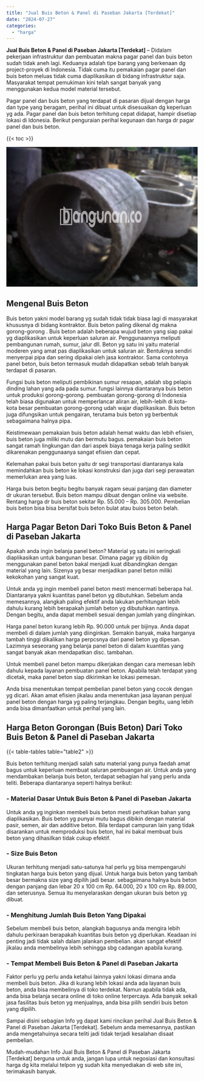 ```yaml
---
title: "Jual Buis Beton & Panel di Paseban Jakarta [Terdekat]"
date: "2024-07-27"
categories: 
  - "harga"
---
```


**Jual Buis Beton & Panel di Paseban Jakarta \[Terdekat\]** – Didalam pekerjaan infrastruktur dan pembuatan makna pagar panel dan buis beton sudah tidak aneh lagi. Keduanya adalah tipe barang yang berkenaan dg project-proyek di Indonesia. Tidak cuma itu pemakaian pagar panel dan buis beton meluas tidak cuma diaplikasikan di bidang infrastruktur saja. Masyarakat tempat pemukiman kini telah sangat banyak yang menggunakan kedua model material tersebut.

Pagar panel dan buis beton yang terdapat di pasaran dijual dengan harga dan type yang beragam, perihal ini dibuat untuk disesuaikan dg keperluan yg ada. Pagar panel dan buis beton terhitung cepat didapat, hampir disetiap lokasi di Idonesia. Berikut penguraian perihal kegunaan dan harga dr pagar panel dan buis beton.

{{< toc >}}

![Jual Buis Beton & Panel di Paseban Jakarta [Terdekat]](/images/jual-panel-buis-beton-murah-32.png)

## Mengenal Buis Beton

Buis beton yakni model barang yg sudah tidak tidak biasa lagi di masyarakat khususnya di bidang kontraktor. Buis beton paling dikenal dg makna gorong-gorong . Buis beton adalah beberapa wujud beton yang siap pakai yg diaplikasikan untuk keperluan saluran air. Penggunaannya meliputi pembangunan rumah, sumur, jalur dll. Beton yg satu ini yaitu material moderen yang amat pas diaplikasikan untuk saluran air. Bentuknya sendiri menyerpai pipa dan sering dipakai oleh jasa kontraktor. Sama contohnya panel beton, buis beton termasuk mudah didapatkan sebab telah banyak terdapat di pasaran.

Fungsi buis beton meliputi pembikinan sumur resapan, adalah sbg pelapis dinding lahan yang ada pada sumur. fungsi lainnya diantaranya buis beton untuk produksi gorong-gorong. pembuatan gorong-gorong di Indonesia telah biasa digunakan untuk memperlancar aliran air, lebih-lebih di kota-kota besar pembuatan gorong-gorong udah wajar diaplikasikan. Buis beton juga difungsikan untuk pengairan, terutama buis beton yg berbentuk sebagaimana halnya pipa.

Keistimewaan pemakaian buis beton adalah hemat waktu dan lebih efisien, buis beton juga miliki mutu dan bermutu bagus. pemakaian buis beton sangat ramah lingkungan dan dari aspek biaya tenaga kerja paling sedikit dikarenakan penggunaanya sangat efisien dan cepat.

Kelemahan pakai buis beton yaitu dr segi transportasi diantaranya kala memindahkan buis beton ke lokasi konstruksi dan juga dari segi perawatan memerlukan area yang luas.

Harga buis beton begitu begitu banyak ragam seuai panjang dan diameter dr ukuran tersebut. Buis beton mampu dibuat dengan online via website. Rentang harga dr buis beton sekitar Rp. 55.000 – Rp. 305.000. Pembelian buis beton bisa bisa bersifat buis beton bulat atau buios beton belah.

## Harga Pagar Beton Dari Toko Buis Beton & Panel di Paseban Jakarta

Apakah anda ingin belanja panel beton? Material yg satu ini seringkali diaplikasikan untuk bangunan besar. Dimana pagar yg dibikin dg menggunakan panel beton bakal menjadi kuat dibandingkan dengan material yang lain. Sizenya yg besar menjadikan panel beton miliki kekokohan yang sangat kuat.

Untuk anda yg ingin membeli panel beton mesti mencermati beberapa hal. Diantaranya yakni kuantitas panel beton yg dibutuhkan. Sebelum anda memesannya, alangkah paling efektif anda lakukan perhitungan lebih dahulu kurang lebih berapakah jumlah beton yg dibutuhkan nantinya. Dengan begitu, anda dapat membeli sesuai dengan jumlah yang diinginkan.

Harga panel beton kurang lebih Rp. 90.000 untuk per bijinya. Anda dapat membeli di dalam jumlah yang diinginkan. Semakin banyak, maka harganya tambah tinggi dikalikan harga perpcsnya dari panel beton yg dipesan. Lazimnya seseorang yang belanja panel beton di dalam kuantitas yang sangat banyak akan mendapatkan disc. tambahan.

Untuk membeli panel beton mampu dikerjakan dengan cara memesan lebih dahulu kepada layanan pembuatan panel beton. Apabila telah terdapat yang dicetak, maka panel beton siap dikirimkan ke lokasi pemesan.

Anda bisa menentukan tempat pembelian panel beton yang cocok dengan yg dicari. Akan amat efisien jikalau anda menentukan jasa layanan penjual panel beton dengan harga yg paling terjangkau. Dengan begitu, uang lebih anda bisa dimanfaatkan untuk perihal yang lain.

## Harga Beton Gorongan (Buis Beton) Dari Toko Buis Beton & Panel di Paseban Jakarta

{{< table-tables table="table2" >}}

Buis beton terhitung menjadi salah satu material yang punya faedah amat bagus untuk keperluan membuat saluran pembuangan air. Untuk anda yang mendambakan belanja buis beton, terdapat sebagian hal yang perlu anda teliti. Beberapa diantaranya seperti halnya berikut:

### \- Material Dasar Untuk Buis Beton & Panel di Paseban Jakarta

Untuk anda yg inginkan membeli buis beton mesti perhatikan bahan yang diaplikasikan. Buis beton yg punyai mutu bagus dibikin dengan material pasir, semen, air dan additive beton. Bila terdapat campuran lain yang tidak disarankan untuk memproduksi buis beton, hal ini bakal membuat buis beton yang dihasilkan tidak cukup efektif.

### \- Size Buis Beton

Ukuran terhitung menjadi satu-satunya hal perlu yg bisa mempengaruhi tingkatan harga buis beton yang dijual. Untuk harga buis beton yang tambah besar bermakna size yang dipilih jadi besar. sebagaimana halnya buis beton dengan panjang dan lebar 20 x 100 cm Rp. 64.000, 20 x 100 cm Rp. 89.000, dan seterusnya. Semua itu menyelaraskan dengan ukuran buis beton yg dibuat.

### \- Menghitung Jumlah Buis Beton Yang Dipakai

Sebelum membeli buis beton, alangkah bagusnya anda mengira lebih dahulu perkiraan berapakah kuantitas buis beton yg diperlukan. Keadaan ini penting jadi tidak salah dalam jalankan pembelian. akan sangat efektif jikalau anda membelinya lebih sehingga sbg cadangan apabila kurang.

### \- Tempat Membeli Buis Beton & Panel di Paseban Jakarta

Faktor perlu yg perlu anda ketahui lainnya yakni lokasi dimana anda membeli buis beton. Jika di kurang lebih lokasi anda ada layanan buis beton, anda bisa membelinya di toko terdekat. Namun apabila tidak ada, anda bisa belanja secara online di toko online terpercaya. Ada banyak sekali jasa fasilitas buis beton yg menjualnya, anda bisa pilih sendiri buis beton yang dipilih.

Sampai disini sebagian Info yg dapat kami rincikan perihal Jual Buis Beton & Panel di Paseban Jakarta \[Terdekat\]. Sebelum anda memesannya, pastikan anda mengetahuinya secara teliti jadi tidak terjadi kesalahan disaat pembelian.

Mudah-mudahan Info Jual Buis Beton & Panel di Paseban Jakarta \[Terdekat\] berguna untuk anda, jangan lupa untuk negosiasi dan konsultasi harga dg kita melalui telpon yg sudah kita menyediakan di web site ini, terimakasih banyak.
